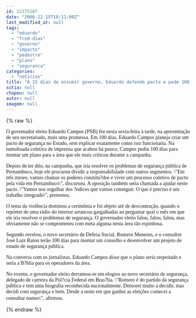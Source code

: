 ```yaml
---
id: 12375207
date: "2006-12-15T18:11:00Z"
last_modified_at: null
tags:
  - "eduardo"
  - "fred-dias"
  - "governo"
  - "impacto"
  - "pedestre"
  - "plano"
  - "seguranca"
categories:
  - "noticias"
title: "A 15 dias de assumir governo, Eduardo defende pacto e pede 100 dias para apresentar plano para seguran\u00e7a"
sutia: null
chapeu: null
autor: null
imagem: null
---
```

{% raw %}
<p><P><FONT face=Verdana>O governador eleito Eduardo Campos (PSB) fez nesta sexta-feira à tarde, na apresentação de seu secretariado, mais uma promessa. Em 100 dias, Eduardo Campos planeja criar um pacto de segurança no Estado, sem explicar exatamente como isto funcionaria. Na tumultuada coletiva de imprensa que acabou há pouco, Campos pediu 100 dias para montar um plano para a área que ele mais criticou durante a campanha.</FONT></P></p>
<p><P><FONT face=Verdana>Depois de ter dito, na campanha, que iria resolver os problemas de segurança pública de Pernambuco, hoje ele procurou dividir a responsabilidade com outros segmentos. \"Em três meses, vamos chamar os poderes constitu?dos e viver um processo coletivo de pacto pela vida em Pernambuco\", discursou. A oposição também seria chamada a ajudar neste pacto. \"Vamos nos orgulhar dos ?ndices que vamos conseguir. O que é preciso é um trabalho integrado\", prometeu.</FONT></P></p>
<p><P><FONT face=Verdana>O tema da violência dominou a cerimônia e foi objeto até de descontração, quando o repórter de uma rádio do interior arrancou gargalhadas ao perguntar qual o mês em que ele iria resolver o problemas de segurança. O governador eleito falou, falou, falou, mas obviamente não se comprometeu com meta alguma nesta área tão espinhosa.</FONT></P></p>
<p><P><FONT face=Verdana>Segundo revelou, o novo secretário de Defesa Social, Romero Menezes, e o consultor José Luiz Raton terão 100 dias para montar um conselho e desenvolver um projeto de estado de segurança pública.</FONT></P></p>
<p><P><FONT face=Verdana>Na conversa com os jornalistas, Eduardo Campos disse que o plano seria respeitado e seria a B?blia para os operadores da área.</FONT></P></p>
<p><P><FONT face=Verdana>No evento, o governador eleito derramou-se em elogios ao novo secretário de segurança, delegado de carreira da Pol?cia Federal em Bras?lia. \"Romero é do partido da segurança pública e tem uma biografia reconhecida nacionalmente. Demorei muito a decidir, mas decidi com segurança e bem. Desde a noite em que ganhei as eleições comecei a consultar nomes\", afirmou</FONT>.</P> </p>
{% endraw %}